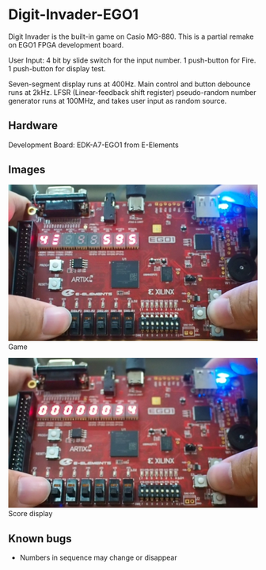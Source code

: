 # Digit-Invader-EGO1

Digit Invader is the built-in game on Casio MG-880. This is a partial remake on EGO1 FPGA development board.

User Input: 4 bit by slide switch for the input number. 1 push-button for Fire. 1 push-button for display test.

Seven-segment display runs at 400Hz. Main control and button debounce runs at 2kHz. LFSR (Linear-feedback shift register) pseudo-random number generator runs at 100MHz, and takes user input as random source.  

## Hardware

Development Board: EDK-A7-EGO1 from E-Elements

## Images

![Game](image/game.jpg)  
Game

![Score display](image/score.jpg)  
Score display

## Known bugs

* Numbers in sequence may change or disappear
